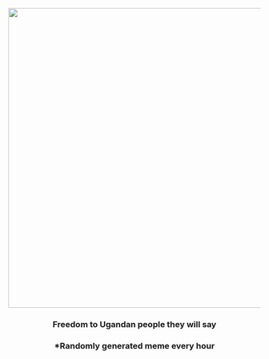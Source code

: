 <p align="center">
        <img src="https://i.redd.it/m1o3ef50of991.jpg" width="600" height="600">
        </p>
        <h3 align="center">Freedom to Ugandan people they will say</h3>
        <h3 align="center">*Randomly generated meme every hour</h3>
    